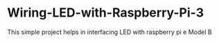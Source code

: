 # Wiring-LED-with-Raspberry-Pi-3
This simple project helps in interfacing LED with raspberry pi e Model B
